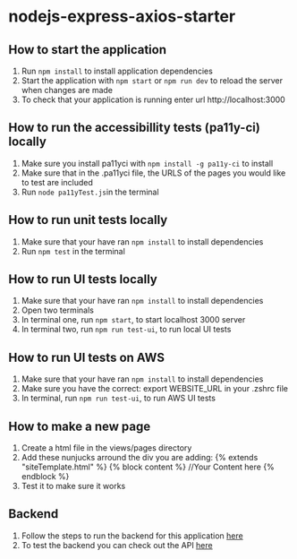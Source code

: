# nodejs-express-axios-starter

## How to start the application
1. Run `npm install` to install application dependencies
2. Start the application with `npm start` or `npm run dev` to reload the server when changes are made
3. To check that your application is running enter url http://localhost:3000

## How to run the accessibillity tests (pa11y-ci) locally
1. Make sure you install pa11yci with `npm install -g pa11y-ci` to install
2. Make sure that in the .pa11yci file, the URLS of the pages you would like to test are included
3. Run `node pa11yTest.js`in the terminal

## How to run unit tests locally
1. Make sure that your have ran `npm install` to install dependencies
2. Run `npm test` in the terminal

## How to run UI tests locally 
1. Make sure that your have ran `npm install` to install dependencies
2. Open two terminals
3. In terminal one, run `npm start`, to start localhost 3000 server
4. In terminal two, run `npm run test-ui`, to run local UI tests

## How to run UI tests on AWS 
1. Make sure that your have ran `npm install` to install dependencies
2. Make sure you have the correct: export WEBSITE_URL in your .zshrc file
3. In terminal, run `npm run test-ui`, to run AWS UI tests

## How to make a new page
1. Create a html file in the views/pages directory
2. Add these nunjucks arround the div you are adding:
    {% extends "siteTemplate.html" %}
    {% block content %}
        //Your Content here
    {% endblock %}
3. Test it to make sure it works

## Backend
1. Follow the steps to run the backend for this application [here](https://github.com/shaunganley/java-dropwizard-flyway-starter")
2. To test the backend you can check out the API [here](https://ivpztrmt3p.eu-west-1.awsapprunner.com/swagger)

